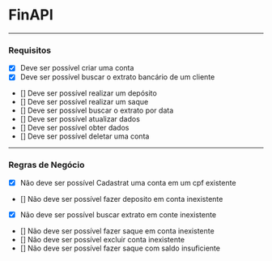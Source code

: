 # FinAPI

---

### Requisitos

- [x] Deve ser possível criar uma conta
- [x] Deve ser possível buscar o extrato bancário de um cliente
- [] Deve ser possível realizar um depósito
- [] Deve ser possível realizar um saque
- [] Deve ser possível buscar o extrato por data
- [] Deve ser possível atualizar dados
- [] Deve ser possível obter dados
- [] Deve ser possível deletar uma conta

---

### Regras de Negócio

- [x] Não deve ser possível Cadastrat uma conta em um cpf existente
- [] Não deve ser possível fazer deposito em conta inexistente
- [x] Não deve ser possível buscar extrato em conte inexistente
- [] Não deve ser possível fazer saque em conta inexistente
- [] Não deve ser possível excluir conta inexistente
- [] Não deve ser possível fazer saque com saldo insuficiente
